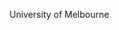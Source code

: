[//]: # (Created by ./bin/manage_files.pl from ./species/Ascaris_suum/PRJNA80881/Ascaris_suum_PRJNA80881.summary.html on Thu Jun 11 13:43:24 2020)
University of Melbourne

